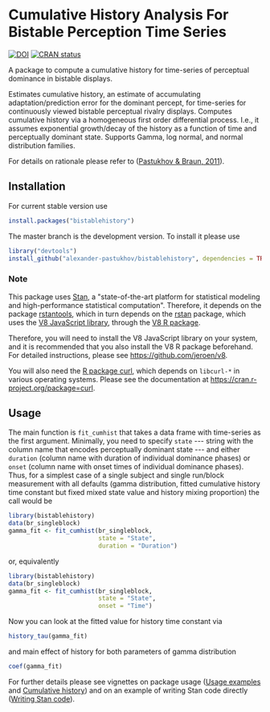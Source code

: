 # Cumulative History Analysis For Bistable Perception Time Series

<!-- badges: start -->
[![DOI](https://zenodo.org/badge/299245172.svg)](https://zenodo.org/badge/latestdoi/299245172)
[![CRAN status](https://www.r-pkg.org/badges/version/bistablehistory)](https://cran.r-project.org/package=bistablehistory)
<!-- badges: end -->

A package to compute a cumulative history for time-series of perceptual
dominance in bistable displays.

Estimates cumulative history, an estimate of accumulating
adaptation/prediction error for the dominant percept, for time-series
for continuously viewed bistable perceptual rivalry displays. Computes
cumulative history via a homogeneous first order differential process.
I.e., it assumes exponential growth/decay of the history as a function
of time and perceptually dominant state. Supports Gamma, log normal, and
normal distribution families.

For details on rationale please refer to
([Pastukhov & Braun, 2011](https://doi.org/10.1167/11.10.12)).

## Installation

For current stable version use

```r
install.packages("bistablehistory")
```

The master branch is the development version. To install it please use

```r
library("devtools")
install_github("alexander-pastukhov/bistablehistory", dependencies = TRUE)
```

### Note

This package uses [Stan](https://mc-stan.org), a "state-of-the-art
platform for statistical modeling and high-performance statistical
computation". Therefore, it depends on the package
[rstantools](https://cran.r-project.org/package=rstantools), which in
turn depends on the [rstan](https://cran.r-project.org/package=rstan)
package, which uses the [V8 JavaScript library](https://v8.dev), through
the [V8 R package](https://cran.r-project.org/package=V8).

Therefore, you will need to install the V8 JavaScript library on your
system, and it is recommended that you also install the V8 R package
beforehand. For detailed instructions, please see
https://github.com/jeroen/v8.

You will also need the [R package
curl](https://cran.r-project.org/package=curl), which depends on
`libcurl-*` in various operating systems. Please see the documentation
at https://cran.r-project.org/package=curl.

## Usage

The main function is `fit_cumhist` that takes a data frame with
time-series as the first argument. Minimally, you need to specify `state`
--- string with the column name that encodes perceptually dominant state
--- and either `duration` (column name with duration of individual
dominance phases) or `onset` (column name with onset times of individual
dominance phases). Thus, for a simplest case of a single subject and
single run/block measurement with all defaults (gamma distribution,
fitted cumulative history time constant but fixed mixed state value and
history mixing proportion) the call would be

```r
library(bistablehistory)
data(br_singleblock)
gamma_fit <- fit_cumhist(br_singleblock,
                         state = "State",
                         duration = "Duration")
```

or, equivalently

```r
library(bistablehistory)
data(br_singleblock)
gamma_fit <- fit_cumhist(br_singleblock,
                         state = "State",
                         onset = "Time")
```

Now you can look at the fitted value for history time constant via

```r
history_tau(gamma_fit)
```

and main effect of history for both parameters of gamma distribution

```r
coef(gamma_fit)
```

For further details please see vignettes on package usage ([Usage
examples](https://CRAN.R-project.org/package=bistablehistory/vignettes/usage-examples.html)
and [Cumulative
history](https://CRAN.R-project.org/package=bistablehistory/vignettes/cumulative-history.html))
and on an example of writing Stan code directly ([Writing Stan
code](https://CRAN.R-project.org/package=bistablehistory/vignettes/writing-stan-code.html)).
